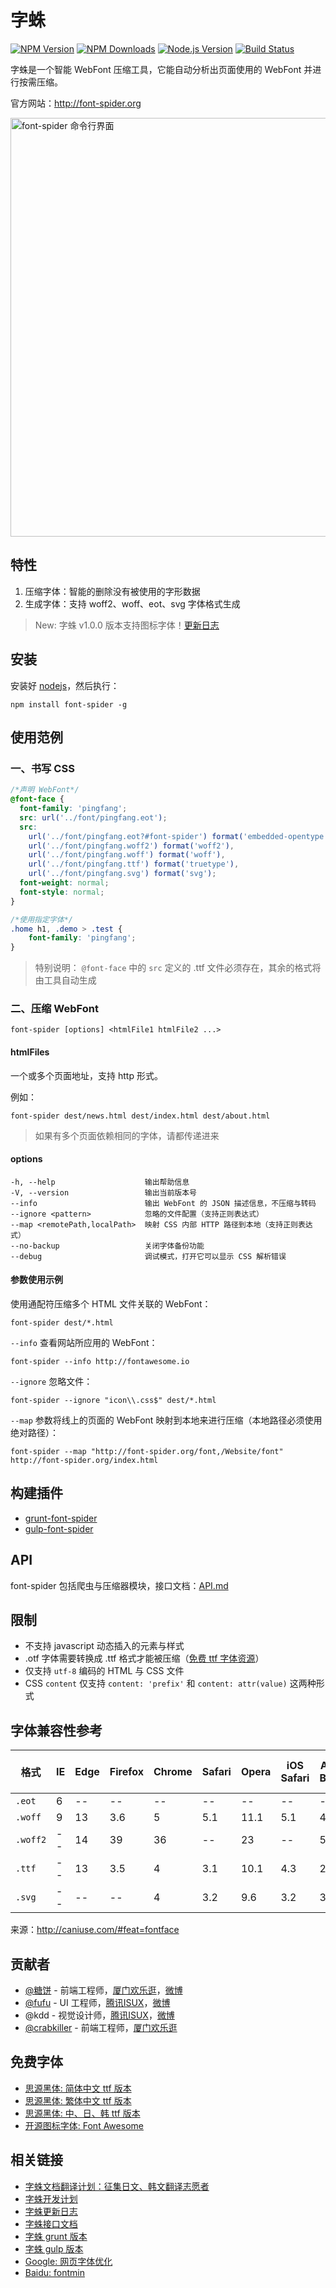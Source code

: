 # 字蛛

[![NPM Version][npm-image]][npm-url]
[![NPM Downloads][downloads-image]][downloads-url]
[![Node.js Version][node-version-image]][node-version-url]
[![Build Status][travis-ci-image]][travis-ci-url]

字蛛是一个智能 WebFont 压缩工具，它能自动分析出页面使用的 WebFont 并进行按需压缩。

官方网站：<http://font-spider.org>

<img alt="font-spider 命令行界面" width="670" src="https://cloud.githubusercontent.com/assets/1791748/15415184/8bc574ac-1e73-11e6-92b9-515281620e9d.png">

## 特性

1. 压缩字体：智能的删除没有被使用的字形数据
2. 生成字体：支持 woff2、woff、eot、svg 字体格式生成

> New: 字蛛 v1.0.0 版本支持图标字体！[更新日志](./CHANGELOG.md)

## 安装

安装好 [nodejs](http://nodejs.org)，然后执行：

``` shell
npm install font-spider -g
```

## 使用范例

### 一、书写 CSS

``` css
/*声明 WebFont*/
@font-face {
  font-family: 'pingfang';
  src: url('../font/pingfang.eot');
  src:
    url('../font/pingfang.eot?#font-spider') format('embedded-opentype'),
    url('../font/pingfang.woff2') format('woff2'),
    url('../font/pingfang.woff') format('woff'),
    url('../font/pingfang.ttf') format('truetype'),
    url('../font/pingfang.svg') format('svg');
  font-weight: normal;
  font-style: normal;
}

/*使用指定字体*/
.home h1, .demo > .test {
    font-family: 'pingfang';
}
```

> 特别说明： `@font-face` 中的 `src` 定义的 .ttf 文件必须存在，其余的格式将由工具自动生成

### 二、压缩 WebFont

``` shell
font-spider [options] <htmlFile1 htmlFile2 ...>
```

#### htmlFiles

一个或多个页面地址，支持 http 形式。

例如：

``` shell
font-spider dest/news.html dest/index.html dest/about.html
```

> 如果有多个页面依赖相同的字体，请都传递进来

#### options

```
-h, --help                    输出帮助信息
-V, --version                 输出当前版本号
--info                        输出 WebFont 的 JSON 描述信息，不压缩与转码
--ignore <pattern>            忽略的文件配置（支持正则表达式）
--map <remotePath,localPath>  映射 CSS 内部 HTTP 路径到本地（支持正则表达式）
--no-backup                   关闭字体备份功能
--debug                       调试模式，打开它可以显示 CSS 解析错误
```

#### 参数使用示例

使用通配符压缩多个 HTML 文件关联的 WebFont：

``` shell
font-spider dest/*.html
```

`--info` 查看网站所应用的 WebFont：

``` shell
font-spider --info http://fontawesome.io
```

`--ignore` 忽略文件：

``` shell
font-spider --ignore "icon\\.css$" dest/*.html
```

`--map` 参数将线上的页面的 WebFont 映射到本地来进行压缩（本地路径必须使用绝对路径）：

``` shell
font-spider --map "http://font-spider.org/font,/Website/font" http://font-spider.org/index.html
```

## 构建插件

- [grunt-font-spider](https://github.com/aui/grunt-font-spider)
- [gulp-font-spider](https://github.com/aui/gulp-font-spider)

## API

font-spider 包括爬虫与压缩器模块，接口文档：[API.md](./API.md)

## 限制

- 不支持 javascript 动态插入的元素与样式
- .otf 字体需要转换成 .ttf 格式才能被压缩（[免费 ttf 字体资源](#免费字体)）
- 仅支持 `utf-8` 编码的 HTML 与 CSS 文件
- CSS `content` 仅支持 `content: 'prefix'` 和 `content: attr(value)` 这两种形式

## 字体兼容性参考

| 格式      | IE   | Edge | Firefox | Chrome | Safari | Opera | iOS Safari | Android Browser | Chrome for Android |
| -------  | ---- | ---- | ------- | ------ | ------ | ----- | ---------- | --------------- | ------------------ |
| `.eot`   | 6    | \-\- | \-\-    | \-\-   | \-\-   | \-\-  | \-\-       | \-\-            | \-\-               |
| `.woff`  | 9    | 13   | 3.6     | 5      | 5.1    | 11.1  | 5.1        | 4.4             | 36                 |
| `.woff2` | \-\- | 14   | 39      | 36     | \-\-   | 23    | \-\-       | 50              | 50                 |
| `.ttf`   | \-\- | 13   | 3.5     | 4      | 3.1    | 10.1  | 4.3        | 2.2             | 36                 |
| `.svg`   | \-\- | \-\- | \-\-    | 4      | 3.2    | 9.6   | 3.2        | 3               | 36                 |

来源：<http://caniuse.com/#feat=fontface>

## 贡献者

- [@糖饼](https://github.com/aui) - 前端工程师，[厦门欢乐逛](http://www.huanleguang.com)，[微博](http://www.weibo.com/planeart)
- [@fufu](https://github.com/milansnow) - UI 工程师，[腾讯ISUX](http://isux.tencent.com)，[微博](http://www.weibo.com/u/1715968673)
- @kdd - 视觉设计师，[腾讯ISUX](http://isux.tencent.com)，[微博](http://www.weibo.com/kddie)
- [@crabkiller](https://github.com/crabkiller) - 前端工程师，[厦门欢乐逛](http://www.huanleguang.com)

## 免费字体

- [思源黑体: 简体中文 ttf 版本](https://github.com/aui/free-fonts/archive/KaiGenGothic-1.001-SimplifiedChinese.zip)
- [思源黑体: 繁体中文 ttf 版本](https://github.com/aui/free-fonts/archive/KaiGenGothic-1.001-TraditionalChinese.zip)
- [思源黑体: 中、日、韩 ttf 版本](https://mega.nz/#!PZxFSYQI!ICvNugaFX_y4Mh003-S3fao1zU0uNpeSyprdmvHDnwc)
- [开源图标字体: Font Awesome](http://fontawesome.io)

## 相关链接

- [字蛛文档翻译计划：征集日文、韩文翻译志愿者](https://github.com/aui/font-spider/issues/71)
- [字蛛开发计划](https://github.com/aui/font-spider/issues/2)
- [字蛛更新日志](./CHANGELOG.md)
- [字蛛接口文档](./API.md)
- [字蛛 grunt 版本](https://github.com/aui/grunt-font-spider)
- [字蛛 gulp 版本](https://github.com/aui/gulp-font-spider)
- [Google: 网页字体优化](https://developers.google.com/web/fundamentals/performance/optimizing-content-efficiency/webfont-optimization?hl=zh-cn)
- [Baidu: fontmin](https://github.com/ecomfe/fontmin)

[npm-image]: https://img.shields.io/npm/v/font-spider.svg
[npm-url]: https://npmjs.org/package/font-spider
[node-version-image]: https://img.shields.io/node/v/font-spider.svg
[node-version-url]: http://nodejs.org/download/
[downloads-image]: https://img.shields.io/npm/dm/font-spider.svg
[downloads-url]: https://npmjs.org/package/font-spider
[travis-ci-image]: https://travis-ci.org/aui/font-spider.svg?branch=master
[travis-ci-url]: https://travis-ci.org/aui/font-spider
